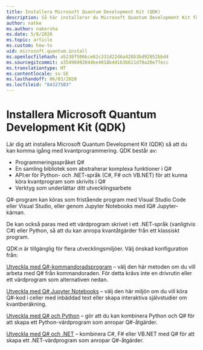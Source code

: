 ```yaml
---
title: Installera Microsoft Quantum Development Kit (QDK)
description: Så här installerar du Microsoft Quantum Development Kit för olika miljöer.
author: natke
ms.author: nakersha
ms.date: 5/8/2020
ms.topic: article
ms.custom: how-to
uid: microsoft.quantum.install
ms.openlocfilehash: a5230f506bce02c331d22d6a428b3bd92052bbd4
ms.sourcegitcommit: a35498492044be4018b4d1b3b611d70a20e77ecc
ms.translationtype: HT
ms.contentlocale: sv-SE
ms.lasthandoff: 06/03/2020
ms.locfileid: "84327583"
---
```

# <a name="install-the-microsoft-quantum-development-kit-qdk"></a>Installera Microsoft Quantum Development Kit (QDK)

Lär dig att installera Microsoft Quantum Development Kit (QDK) så att du kan komma igång med kvantprogrammering. QDK består av:

- Programmeringsspråket Q#
- En samling bibliotek som abstraherar komplexa funktioner i Q#
- API:er för Python- och .NET-språk (C#, F# och VB.NET) för att kunna köra kvantprogram som skrivits i Q#
- Verktyg som underlättar ditt utvecklingsarbete

Q#-program kan köras som fristående program med Visual Studio Code eller Visual Studio, eller genom Jupyter Notebooks med IQ# Jupyter-kärnan.

De kan också paras med ett värdprogram skrivet i ett .NET-språk (vanligtvis C#) eller Python, så att du kan anropa kvantåtgärder från ett klassiskt program.

QDK:n är tillgänglig för flera utvecklingsmiljöer. Välj önskad konfiguration från:

[Utveckla med Q#-kommandoradsprogram](xref:microsoft.quantum.install.standalone) – välj den här metoden om du vill arbeta med Q# från kommandoraden. För detta krävs inte en drivrutin eller ett värdprogram som alternativen nedan.

[Utveckla med Q# Jupyter Notebooks](xref:microsoft.quantum.install.jupyter) – välj den här miljön om du vill köra Q#-kod i celler med inbäddad text eller skapa interaktiva självstudier om kvantberäkning. 

[Utveckla med Q# och Python](xref:microsoft.quantum.install.python) – gör att du kan kombinera Python och Q# för att skapa ett Python-värdprogram som anropar Q#-åtgärder.

[Utveckla med Q# och .NET](xref:microsoft.quantum.install.cs) – kombinera C#, F# eller VB.NET med Q# för att skapa ett .NET-värdprogram som anropar Q#-åtgärder.

